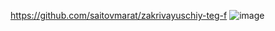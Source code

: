 https://github.com/saitovmarat/zakrivayuschiy-teg-f
![image](https://github.com/user-attachments/assets/2ceda3d8-f0da-418c-ad1b-2ea822cc784e)
